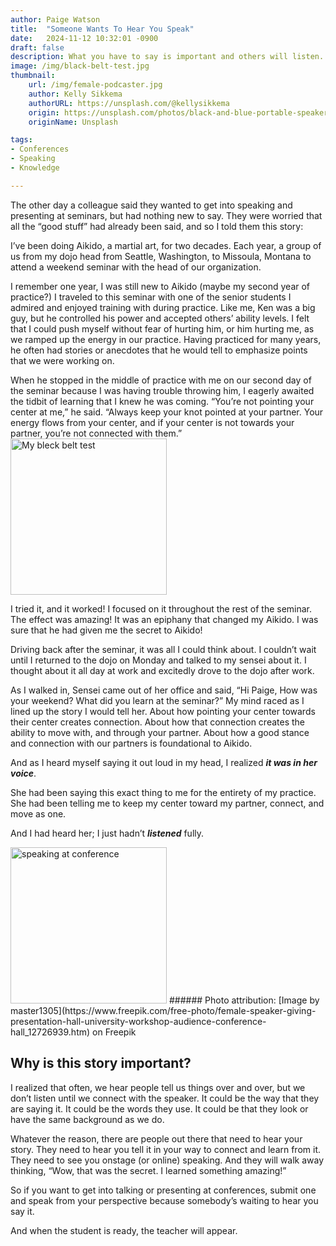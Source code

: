 ```yaml
---
author: Paige Watson
title:  "Someone Wants To Hear You Speak"
date:   2024-11-12 10:32:01 -0900
draft: false
description: What you have to say is important and others will listen.
image: /img/black-belt-test.jpg
thumbnail:
    url: /img/female-podcaster.jpg
    author: Kelly Sikkema
    authorURL: https://unsplash.com/@kellysikkema
    origin: https://unsplash.com/photos/black-and-blue-portable-speaker-zU3HUZvAKJ0?utm_content=creditCopyText&utm_medium=referral&utm_source=unsplash
    originName: Unsplash

tags:
- Conferences
- Speaking
- Knowledge

---
```


The other day a colleague said they wanted to get into speaking and presenting at seminars, but had nothing new to say. They were worried that all the “good stuff” had already been said, and so I told them this story:

I’ve been doing Aikido, a martial art, for two decades. Each year, a group of us from my dojo head from Seattle, Washington, to Missoula, Montana to attend a weekend seminar with the head of our organization.

I remember one year, I was still new to Aikido (maybe my second year of practice?) I traveled to this seminar with one of the senior students I admired and enjoyed training with during practice. Like me, Ken was a big guy, but he controlled his power and accepted others’ ability levels. I felt that I could push myself without fear of hurting him, or him hurting me, as we ramped up the energy in our practice. Having practiced for many years, he often had stories or anecdotes that he would tell to emphasize points that we were working on.

When he stopped in the middle of practice with me on our second day of the seminar because I was having trouble throwing him, I eagerly awaited the tidbit of learning that I knew he was coming. “You’re not pointing your center at me,” he said. “Always keep your knot pointed at your partner. Your energy flows from your center, and if your center is not towards your partner, you’re not connected with them.”
<img src="../images/black-belt-test.jpg" title="My bleck belt test" width="250">


I tried it, and it worked! I focused on it throughout the rest of the seminar. The effect was amazing! It was an epiphany that changed my Aikido. I was sure that he had given me the secret to Aikido!

Driving back after the seminar, it was all I could think about. I couldn’t wait until I returned to the dojo on Monday and talked to my sensei about it. I thought about it all day at work and excitedly drove to the dojo after work.

As I walked in, Sensei came out of her office and said, “Hi Paige, How was your weekend? What did you learn at the seminar?” My mind raced as I lined up the story I would tell her. About how pointing your center towards their center creates connection. About how that connection creates the ability to move with, and through your partner. About how a good stance and connection with our partners is foundational to Aikido.

And as I heard myself saying it out loud in my head, I realized **_it was in her voice_**.

She had been saying this exact thing to me for the entirety of my practice. She had been telling me to keep my center toward my partner, connect, and move as one.

And I had heard her; I just hadn’t **_listened_** fully.

<img src="../images/female-speaker.jpg" title="speaking at conference" width="250">
###### Photo attribution: [Image by master1305](https://www.freepik.com/free-photo/female-speaker-giving-presentation-hall-university-workshop-audience-conference-hall_12726939.htm) on Freepik

## Why is this story important?
I realized that often, we hear people tell us things over and over, but we don’t listen until we connect with the speaker. It could be the way that they are saying it. It could be the words they use. It could be that they look or have the same background as we do.

Whatever the reason, there are people out there that need to hear your story. They need to hear you tell it in your way to connect and learn from it. They need to see you onstage (or online) speaking. And they will walk away thinking, “Wow, that was the secret. I learned something amazing!”

So if you want to get into talking or presenting at conferences, submit one and speak from your perspective because somebody’s waiting to hear you say it.

And when the student is ready, the teacher will appear.